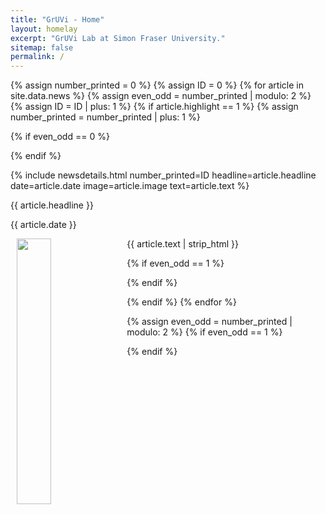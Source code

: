 ```yaml
---
title: "GrUVi - Home"
layout: homelay
excerpt: "GrUVi Lab at Simon Fraser University."
sitemap: false
permalink: /
---
```


<script type="text/javascript" language="javascript">
	$(function() {
		setTimeout( function(){ 
		    $('.news').trunk8({
			lines: 11
			});
		}  , 150 );
	setTimeout( function(){ 
		    $('.news').trunk8({
			lines: 11
			});
			
			var wells = document.getElementsByClassName("frontpage");
			for (var i = 0; i < wells.length; i++) {
			   console.log(wells.item(i));
			   console.log(wells.item(i).lastChild);
			   
			   var children = wells.item(i).children;
				for (var i = 0; i < children.length; i++) {
				  var tableChild = children[i];
				  console.log(tableChild);
				}
			   //if($(this).height() > 348)
				//{
				//	$(this).lastChild.addClass('longtitle');
				//}
			}
			
		}  , 500 );
	$('.news').trunk8({
		lines: 11
		});
	});

$(window).resize(function() {

$('.news').trunk8({
	lines: 11
	});

});


</script>



{% assign number_printed = 0 %}
{% assign ID = 0 %}
{% for article in site.data.news %}
{% assign even_odd = number_printed | modulo: 2 %}
{% assign ID = ID | plus: 1 %}
{% if article.highlight == 1 %}
{% assign number_printed = number_printed | plus: 1 %}

{% if even_odd == 0 %}
<div class="row">
{% endif %}

{% include newsdetails.html number_printed=ID headline=article.headline date=article.date image=article.image text=article.text %}

<div class="col-sm-6 clearfix">
 <div class="well frontpage">
  <newstit class="subhover pointer" onclick="openNavD{{ ID }}()" style="cursor:pointer;">{{ article.headline }}</newstit>
  <p>{{ article.date }}</p>
  <img src="{{ site.url }}{{ site.baseurl }}/images/newspic/{{ article.image }}" class="img-responsive subhover pointer" onclick="openNavD{{ ID }}()" width="33%" hspace="10" style="float: left;" />
  <p class="news" style="padding: 0 15px; text-align=justify; text-justify: inter-word;">{{ article.text | strip_html }}</p>
 </div>
</div>

{% if even_odd == 1 %}
</div>
{% endif %}

{% endif %}
{% endfor %}

{% assign even_odd = number_printed | modulo: 2 %}
{% if even_odd == 1 %}
</div>
{% endif %}



